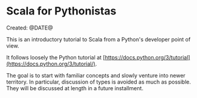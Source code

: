 # Scala for Pythonistas

Created: @DATE@

This is an introductory tutorial to Scala from a Python's developer point of view. 

It follows loosely the Python tutorial at [https://docs.python.org/3/tutorial](https://docs.python.org/3/tutorial/).

The goal is to start with familiar concepts and slowly venture into newer territory. In particular, discussion of types is avoided as much as possible. They will be discussed at length in a future installment.